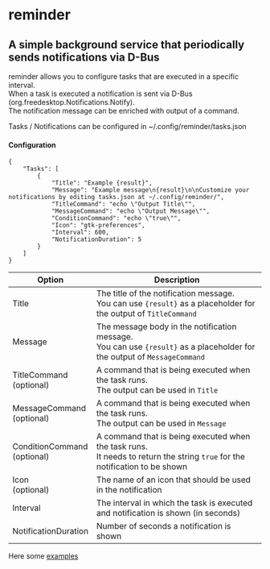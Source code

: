 # reminder
## A simple background service that periodically sends notifications via D-Bus

reminder allows you to configure tasks that are executed in a specific interval.  
When a task is executed a notification is sent via D-Bus (org.freedesktop.Notifications.Notify).  
The notification message can be enriched with output of a command.

Tasks / Notifications can be configured in ~/.config/reminder/tasks.json

#### Configuration

```
{
	"Tasks": [
		{
			"Title": "Example {result}",
			"Message": "Example message\n{result}\n\nCustomize your notifications by editing tasks.json at ~/.config/reminder/",
			"TitleCommand": "echo \"Output Title\"",
			"MessageCommand": "echo \"Output Message\"",
			"ConditionCommand": "echo \"true\"",
			"Icon": "gtk-preferences",
			"Interval": 600,
			"NotificationDuration": 5
		}
	]
}
```

Option | Description
--- | ---
Title| The title of the notification message. <br>You can use `{result}` as a placeholder for the output of `TitleCommand`|
Message| The message body in the notification message. <br>You can use `{result}` as a placeholder for the output of `MessageCommand`|
TitleCommand<br>(optional)| A command that is being executed when the task runs. <br>The output can be used in `Title`|
MessageCommand<br>(optional)| A command that is being executed when the task runs. <br>The output can be used in `Message`|
ConditionCommand<br>(optional)| A command that is being executed when the task runs. <br>It needs to return the string `true` for the notification to be shown|
Icon<br>(optional)| The name of an icon that should be used in the notification|
Interval| The interval in which the task is executed and notification is shown (in seconds)|
NotificationDuration| Number of seconds a notification is shown|

Here some [examples](examples)
